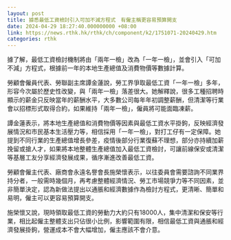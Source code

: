 ```yaml
---
layout: post
title: 據悉最低工資檢討引入可加不減方程式　有僱主稱更容易預算開支
date: 2024-04-29 18:27:40.000000000 +08:00
link: https://news.rthk.hk/rthk/ch/component/k2/1751071-20240429.htm
categories: rthk
---
```


據了解，最低工資檢討機制將由「兩年一檢」改為「一年一檢」，並會引入「可加不減」方程式，根據前一年的本地生產總值及消費物價等數據計算。

勞顧會僱員代表、勞聯副主席譚金蓮說，勞工界爭取最低工資「一年一檢」多年，形容今次屬於歷史性改變，與「兩年一檢」落差很大。她解釋說，很多工種招聘時顯示的薪金只反映當年的薪酬水平，大多數公司每年年初調整薪酬，但清潔等行業會以招標形式取得合約，如果維持「兩年一檢」，僱員將可能面臨凍薪。

譚金蓮表示，將本地生產總值和消費物價等因素與最低工資水平掛鉤，反映經濟發展情況和市民基本生活壓力等，相信採用「一年一檢」，對打工仔有一定保障。她提到不同行業的生產總值增長參差，疫情後部分行業復蘇不理想，部分亦持續加薪挽留或搶人才，如果將本地整體生產總值加入最低工資檢討，可讓前線保安或清潔等基層工友分享經濟發展成果，循序漸進改善最低工資。

勞顧會僱主代表、廠商會永遠名譽會長施榮懷表示，以往委員會需要諮詢不同業界持分者，一般需時幾個月，再考慮整體經濟情況、勞工市場競爭力等不同因素，並非簡單決定，認為新做法提出以通脹和經濟數據作為檢討方程式，更清晰、簡單和易明，僱主可以更容易預算開支。

施榮懷又說，現時領取最低工資的勞動力大約只有18000人，集中清潔和保安等行業，相比起僱主整體支出只佔很小比例，影響範圍有限，相信最低工資與通脹和經濟發展掛鉤，營運成本不會大幅增加，僱主應該不會介意。
